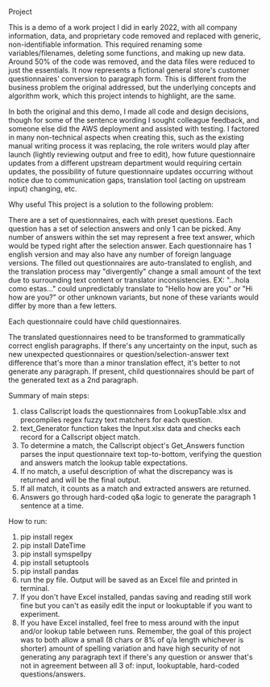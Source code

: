 Project

This is a demo of a work project I did in early 2022, with all company information, data, and proprietary code removed and replaced with generic, non-identifiable information. This required renaming some variables/filenames, deleting some functions, and making up new data. Around 50% of the
code was removed, and the data files were reduced to just the essentials. It now represents a fictional
general store's customer questionnaires' conversion to paragraph form. This is different from the business problem the original addressed,
but the underlying concepts and algorithm work, which this project intends to highlight, are the same.

In both the original and this demo, I made all code and design decisions, though for some of the sentence wording I sought colleague feedback,
and someone else did the AWS deployment and assisted with testing.
I factored in many non-technical aspects when creating this, such as the existing manual writing process it was replacing, the role writers would play after
launch (lightly reviewing output and free to edit), how future questionnaire updates from a different upstream department would
requiring certain updates, the possibility of future questionnaire updates occurring without notice due to communication gaps, translation tool
(acting on upstream input) changing, etc.

Why useful
This project is a solution to the following problem:

There are a set of questionnaires, each with preset questions. Each question has a set of selection answers and only 1 can be picked. Any number of answers
within the set may represent a free text answer, which would be typed right after the selection answer.
Each questionnaire has 1 english version and may also have any number of foreign language versions.
The filled out questionnaires are auto-translated to english, and the translation process may "divergently" change a small amount of the text due to
surrounding text content or translator inconsistencies. EX: "...hola como estas..." could unpredictably translate to
"Hello how are you" or "Hi how are you?" or other unknown variants, but none of these variants would differ by more than a few letters.

Each questionnaire could have child questionnaires.

The translated questionnaires need to be transformed to grammatically correct english paragraphs. If there's any uncertainty on the input, such as new
unexpected questionnaires or question/selection-answer text difference that's more than a minor translation effect, it's better to not generate any
paragraph. If present, child questionnaires should be part of the generated text as a 2nd paragraph.

Summary of main steps:
1. class Callscript loads the questionnaires from LookupTable.xlsx and precompiles regex fuzzy text matchers for each question.
2. text_Generator function takes the Input.xlsx data and checks each record for a Callscript object match.
3. To determine a match, the Callscript object's Get_Answers function parses the input questionnaire text top-to-bottom, verifying the question and answers
match the lookup table expectations.
4. If no match, a useful description of what the discrepancy was is returned and will be the final output.
5. If all match, it counts as a match and extracted answers are returned.
6. Answers go through hard-coded q&a logic to generate the paragraph 1 sentence at a time.

How to run:
1. pip install regex
2. pip install DateTime
3. pip install symspellpy
4. pip install setuptools
5. pip install pandas
6. run the py file. Output will be saved as an Excel file and printed in terminal.
7. If you don't have Excel installed, pandas saving and reading still work fine but
   you can't as easily edit the input or lookuptable if you want to experiment.
6. If you have Excel installed, feel free to mess around with the input and/or lookup table between runs.
   Remember, the goal of this project was to both allow a small (8 chars or 8% of q/a length whichever is shorter) amount of
   spelling variation and have high security of not generating any paragraph text if there's any question or answer that's
   not in agreement between all 3 of: input, lookuptable, hard-coded questions/answers.